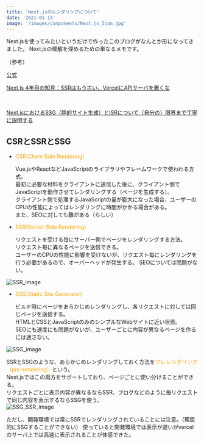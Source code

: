 ```yaml
---
title: 'Next.jsのレンダリングについて'
date: '2021-01-13'
image: '/images/components/Next.js_Icon.jpg'
---
```



Next.jsを使ってみたいというだけで作ったこのブログがなんとか形になってきました。
Next.jsの理解を深めるための単なるメモです。


（参考）<br />

[公式](https://nextjs.org/learn/basics/create-nextjs-app?utm_source=next-site&utm_medium=homepage-cta&utm_campaign=next-website)
<br />

[Next.js 4年目の知見：SSRはもう古い、VercelにAPIサーバを置くな](https://qiita.com/jagaapple/items/faf125e28f8c2860269c#13-%E3%81%9D%E3%81%AE%E4%BB%96dx%E3%82%92%E5%90%91%E4%B8%8A%E3%81%95%E3%81%9B%E3%82%8Btips)

<br />

[Next.jsにおけるSSG（静的サイト生成）とISRについて（自分の）限界まで丁寧に説明する](https://qiita.com/thesugar/items/47ec3d243d00ddd0b4ed)

## CSRとSSRとSSG

- <p style=color:orange>CSR(Client Side Rendering) </p>
    Vue.jsやReactなどJavaScriptのライブラリやフレームワークで使われる方式。<br /> 
    最初に必要な材料をクライアントに送信した後に、クライアント側でJavaScriptを動作させてレンダリングする（ページを生成する）。<br />
    クライアント側で処理するJavaScriptの量が膨大になった場合、ユーザーのCPUの性能によってはレンダリングに時間がかかる場合がある。<br />
    また、SEOに対しても難がある（らしい）<br />

- <p style=color:orange>SSR(Server Side Rendering) </p> 
    リクエストを受ける毎にサーバー側でページをレンダリングする方法。<br />
    リクエスト毎に異なるページを送信できる。<br />
    ユーザーのCPUの性能に影響を受けないが、リクエスト毎にレンダリングを行う必要があるので、オーバーヘッドが発生する。
    SEOについては問題がない。<br />
![SSR_image](/images/2021年/1月/SSR.png)

- <p style=color:orange>SSG(Static Site Generator)  </p> 
    ビルド時にページをあらかじめレンダリングし、各リクエストに対しては同じページを送信する。<br />
    HTMLとCSSとJavaScriptのみのシンプルなWebサイトに近い状態。<br />
    SEOにも速度にも問題がないが、ユーザーごとに内容が異なるページを作るには適さない。
![SSG_image](/images/2021年/1月/SSG.png)

SSRとSSGのような、あらかじめレンダリングしておく方法を<text style=color:orange>プレレンダリング（pre-rendering）</text>という。<br />
Next.jsではこの両方をサポートしており、ページごとに使い分けることができる。<br />
リクエストごとに表示内容が異なるならSSR、ブログなどのように毎リクエストで同じ内容を表示するならSSGを使う。  
![SSG_SSR_image](/images/2021年/1月/SSG-SSR-hybrid.png)

ただし、開発環境では常にSSRでレンダリングされていることには注意。（理屈的にSSGすることができない）
使っていると開発環境では表示が遅いがvercelのサーバ上では高速に表示されることが体感できた。


